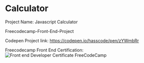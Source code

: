 # Calculator
Project Name: Javascript Calculator

Freecodecamp-Front-End-Project

Codepen Project link: https://codepen.io/hasscode/pen/zYWmbRr

Freecodecamp Front End Certification:![Front end Developer Certificate FreeCodeCamp](https://user-images.githubusercontent.com/113137077/197294071-1c9f7467-f4c6-4694-83a5-40e3857f4d26.PNG)
